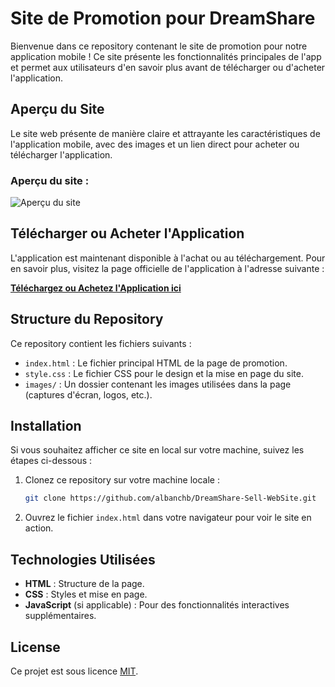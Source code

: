 # Site de Promotion pour DreamShare

Bienvenue dans ce repository contenant le site de promotion pour notre application mobile ! Ce site présente les fonctionnalités principales de l'app et permet aux utilisateurs d'en savoir plus avant de télécharger ou d'acheter l'application.

## Aperçu du Site

Le site web présente de manière claire et attrayante les caractéristiques de l'application mobile, avec des images et un lien direct pour acheter ou télécharger l'application.

### **Aperçu du site :**

![Aperçu du site](https://byweb.fr/Capture/Dreamshare5.png)  

## Télécharger ou Acheter l'Application

L'application est maintenant disponible à l'achat ou au téléchargement. Pour en savoir plus, visitez la page officielle de l'application à l'adresse suivante :

[**Téléchargez ou Achetez l'Application ici**](https://buy.dreamshare.fr)

## Structure du Repository

Ce repository contient les fichiers suivants :

- `index.html` : Le fichier principal HTML de la page de promotion.
- `style.css` : Le fichier CSS pour le design et la mise en page du site.
- `images/` : Un dossier contenant les images utilisées dans la page (captures d'écran, logos, etc.).

## Installation

Si vous souhaitez afficher ce site en local sur votre machine, suivez les étapes ci-dessous :

1. Clonez ce repository sur votre machine locale :
    ```bash
    git clone https://github.com/albanchb/DreamShare-Sell-WebSite.git
    ```

2. Ouvrez le fichier `index.html` dans votre navigateur pour voir le site en action.

## Technologies Utilisées

- **HTML** : Structure de la page.
- **CSS** : Styles et mise en page.
- **JavaScript** (si applicable) : Pour des fonctionnalités interactives supplémentaires.


## License

Ce projet est sous licence [MIT](LICENSE).
